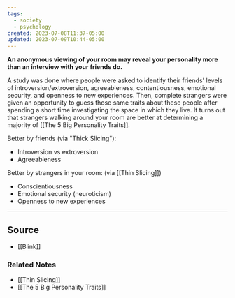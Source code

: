 ```yaml
---
tags:
  - society
  - psychology
created: 2023-07-08T11:37-05:00
updated: 2023-07-09T10:44-05:00
---
```

**An anonymous viewing of your room may reveal your personality more than an interview with your friends do.**

A study was done where people were asked to identify their friends' levels of introversion/extroversion, agreeableness, contentiousness, emotional security, and openness to new experiences. Then, complete strangers were given an opportunity to guess those same traits about these people after spending a short time investigating the space in which they live. It turns out that strangers walking around your room are better at determining a majority of [[The 5 Big Personality Traits]].

Better by friends (via "Thick Slicing"):

- Introversion vs extroversion
- Agreeableness

Better by strangers in your room: (via [[Thin Slicing]])

- Conscientiousness
- Emotional security (neuroticism)
- Openness to new experiences

---

## Source
- [[Blink]]

### Related Notes
- [[Thin Slicing]] 
- [[The 5 Big Personality Traits]]